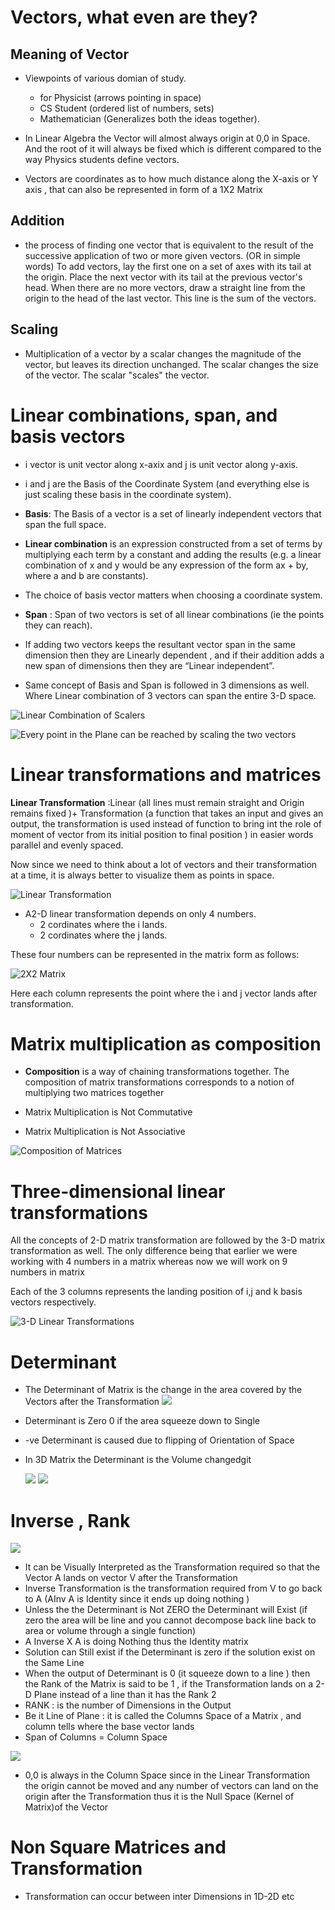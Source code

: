 # Vectors, what even are they?

## Meaning of Vector
* Viewpoints of various domian of study. 
    * for Physicist (arrows pointing in space)
    * CS Student (ordered list of numbers, sets) 
    * Mathematician (Generalizes both the ideas together).

* In Linear Algebra the Vector will almost always origin at 0,0 in Space. And the root of it will always be fixed which is different compared to the way Physics students define vectors.

*  Vectors are coordinates as to how much distance along the X-axis or Y axis , that can also be represented in form of a 1X2 Matrix

## Addition
* the process of finding one vector that is equivalent to the result of the successive application of two or more given vectors. (OR in simple words) To add vectors, lay the first one on a set of axes with its tail at the origin. Place the next vector with its tail at the previous vector's head. When there are no more vectors, draw a straight line from the origin to the head of the last vector. This line is the sum of the vectors.



## Scaling
* Multiplication of a vector by a scalar changes the magnitude of the vector, but leaves its direction unchanged. The scalar changes the size of the vector. The scalar "scales" the vector.

# Linear combinations, span, and basis vectors

* i vector is unit vector along x-axix and j is unit vector along y-axis.

* i and j are the Basis of the Coordinate System (and everything else is just scaling these basis in the coordinate system).

* **Basis**: The Basis of a vector is a set of linearly independent vectors that span the full space.

* **Linear combination** is an expression constructed from a set of terms by multiplying each term by a constant and adding the results (e.g. a linear combination of x and y would be any expression of the form ax + by, where a and b are constants).

* The choice of basis vector matters when choosing a coordinate system.

* **Span** : Span of two vectors is set of all linear combinations (ie the points they can reach).

* If adding two vectors keeps the resultant vector span in the same dimension then they are Linearly dependent , and if their addition adds a new span of dimensions then they are “Linear independent”.

* Same concept of Basis and Span is followed in 3 dimensions as well. Where Linear combination of 3 vectors can span the entire 3-D space.

![Linear Combination of Scalers](https://miro.medium.com/max/875/1*oUMNZs9xh-Hnyc2gs4RpVQ.png 'Linear Combination of Scalers')


![Every point in the Plane can be reached by scaling the two vectors](https://miro.medium.com/max/875/1*aILVKRoggnGh4MXzrWHz-g.png 'Every point in the Plane can be reached by scaling the two vectors' )

# Linear transformations and matrices

**Linear Transformation** :Linear (all lines must remain straight and Origin remains fixed )+ Transformation (a function that takes an input and gives an output, the transformation is used instead of function to bring int the role of moment of vector from its initial position to final position ) in easier words parallel and evenly spaced.

Now since we need to think about a lot of vectors and their transformation at a time, it is always better to visualize them as points in space.

![](https://miro.medium.com/max/875/1*G9xdFqbxSUkcz1ng5_gvmQ.png 'Linear Transformation')

* A2-D linear transformation depends on only 4 numbers.
    * 2 cordinates where the i lands.
    * 2 cordinates where the j lands.

These four numbers can be represented in the matrix form as follows:

![](https://miro.medium.com/max/875/1*ZJdQgbjflCjXAssTCsB7Bg.png '2X2 Matrix')

Here each column represents the point where the i and j vector lands after transformation.

# Matrix multiplication as composition

* **Composition** is a way of chaining transformations together. The composition of matrix transformations corresponds to a notion of multiplying two matrices together

* Matrix Multiplication is Not Commutative

* Matrix Multiplication is Not Associative

![](https://miro.medium.com/max/875/1*fV_fDIHuPFQOVDTjsOLxCQ.png 'Composition of Matrices')

# Three-dimensional linear transformations

All the concepts of 2-D matrix transformation are followed by the 3-D matrix transformation as well. The only difference being that earlier we were working with 4 numbers in a matrix whereas now we will work on 9 numbers in matrix 

Each of the 3 columns represents the landing position of i,j and k basis vectors respectively.

![](https://miro.medium.com/max/875/1*wqo5egbllyA_REdr2T4xqg.png '3-D Linear Transformations')

# **Determinant**

 - The Determinant of Matrix is the change in the area covered by the Vectors after the Transformation
   ![](Images/Lect6_1.png)
 - Determinant is Zero 0 if the area squeeze down to Single
 - -ve Determinant is caused due to flipping of Orientation of Space
 - In 3D Matrix the Determinant is the Volume changedgit

    ![](Images/Lect6_2.png)
    ![](Images/Lect6_3.png)

# **Inverse , Rank**

![](Images/Lect7_1.png)
- It can be Visually Interpreted as the Transformation required so that the Vector A lands on vector V after the Transformation
- Inverse Transformation is the transformation required from V to go back to A (AInv A is Identity since it ends up doing nothing )
- Unless the the Determinant is Not ZERO the Determinant will Exist (if zero the area will be line and you cannot decompose back line back to area or volume through a single function)
- A Inverse X A is doing Nothing thus the Identity matrix
- Solution can Still exist if the Determinant is zero if the solution exist on the Same Line
- When the output of Determinant is 0 (it squeeze down to a line ) then the Rank of the Matrix is said to be 1 , if the Transformation lands on a 2-D Plane instead of a line than it has the Rank 2
- RANK : is the number of Dimensions in the Output
- Be it Line of Plane : it is called the Columns Space of a Matrix , and column tells where the base vector lands 
- Span of Columns = Column Space

![](Images/Lect7_2.png)


- 0,0 is always in the Column Space since in the Linear Transformation the origin cannot be moved and any number of vectors can land on the origin after the Transformation thus it is the Null Space (Kernel of Matrix)of the Vector

# **Non Square Matrices and Transformation**
- Transformation can occur between inter Dimensions in 1D-2D etc